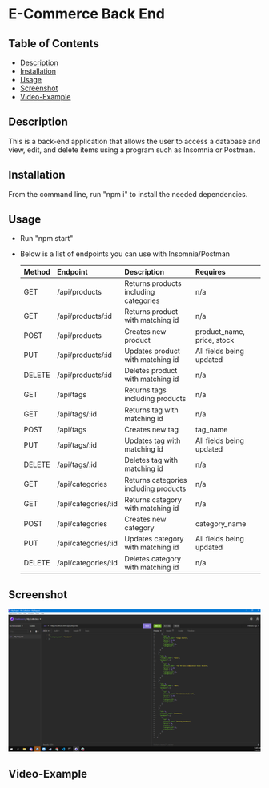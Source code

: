 # E-Commerce Back End

## Table of Contents

- [Description](#description)
- [Installation](#installation)
- [Usage](#usage)
- [Screenshot](#screenshot)
- [Video-Example](#video-example)

## Description

This is a back-end application that allows the user to access a database and view, edit, and delete items using a program such as Insomnia or Postman.

## Installation

From the command line, run "npm i" to install the needed dependencies.

## Usage

- Run "npm start"
- Below is a list of endpoints you can use with Insomnia/Postman

  | Method | Endpoint            | Description                           | Requires                   |
  | ------ | ------------------- | ------------------------------------- | -------------------------- |
  | GET    | /api/products       | Returns products including categories | n/a                        |
  | GET    | /api/products/:id   | Returns product with matching id      | n/a                        |
  | POST   | /api/products       | Creates new product                   | product_name, price, stock |
  | PUT    | /api/products/:id   | Updates product with matching id      | All fields being updated   |
  | DELETE | /api/products/:id   | Deletes product with matching id      | n/a                        |
  | GET    | /api/tags           | Returns tags including products       | n/a                        |
  | GET    | /api/tags/:id       | Returns tag with matching id          | n/a                        |
  | POST   | /api/tags           | Creates new tag                       | tag_name                   |
  | PUT    | /api/tags/:id       | Updates tag with matching id          | All fields being updated   |
  | DELETE | /api/tags/:id       | Deletes tag with matching id          | n/a                        |
  | GET    | /api/categories     | Returns categories including products | n/a                        |
  | GET    | /api/categories/:id | Returns category with matching id     | n/a                        |
  | POST   | /api/categories     | Creates new category                  | category_name              |
  | PUT    | /api/categories/:id | Updates category with matching id     | All fields being updated   |
  | DELETE | /api/categories/:id | Deletes category with matching id     | n/a                        |

## Screenshot

![screenshot of insomnia data](https://github.com/Flumanuck/e-commerce-back-end/blob/main/Screenshot.PNG?raw=true)

## Video-Example
